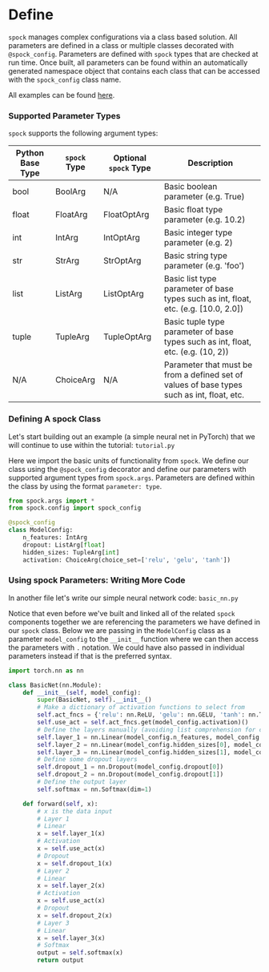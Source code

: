 # Define

`spock` manages complex configurations via a class based solution. All parameters are defined in a class or 
multiple classes decorated with `@spock_config`. Parameters are defined with `spock` types that are checked at run time.
Once built, all parameters can be found within an automatically generated namespace object that contains each class 
that can be accessed with the `spock_config` class name.

All examples can be found [here](https://github.com/fidelity/spock/blob/master/examples).

### Supported Parameter Types

`spock` supports the following argument types:

| Python Base Type | `spock` Type | Optional `spock` Type | Description |
|------------------|--------------|-----------------------|-------------|
| bool | BoolArg | N/A | Basic boolean parameter (e.g. True) |
| float | FloatArg | FloatOptArg | Basic float type parameter (e.g. 10.2) |
| int | IntArg | IntOptArg | Basic integer type parameter (e.g. 2) |
| str | StrArg | StrOptArg | Basic string type parameter (e.g. 'foo') |
| list | ListArg | ListOptArg | Basic list type parameter of base types such as int, float, etc. (e.g. [10.0, 2.0]) |
| tuple | TupleArg | TupleOptArg | Basic tuple type parameter of base types such as int, float, etc. (e.g. (10, 2)) |
| N/A | ChoiceArg | N/A | Parameter that must be from a defined set of values of base types such as int, float, etc. |

### Defining A spock Class

Let's start building out an example (a simple neural net in PyTorch) that we will continue to use within the tutorial: 
`tutorial.py`

Here we import the basic units of functionality from `spock`. We define our class using the `@spock_config` 
decorator and define our parameters with supported argument types from `spock.args`. Parameters are defined within 
the class by using the format `parameter: type`.

```python
from spock.args import *
from spock.config import spock_config

@spock_config
class ModelConfig:
    n_features: IntArg
    dropout: ListArg[float]
    hidden_sizes: TupleArg[int]
    activation: ChoiceArg(choice_set=['relu', 'gelu', 'tanh'])
```

### Using spock Parameters: Writing More Code

In another file let's write our simple neural network code: `basic_nn.py`

Notice that even before we've built and linked all of the related `spock` components together we are referencing the 
parameters we have defined in our `spock` class. Below we are passing in the `ModelConfig` class as a parameter 
`model_config` to the `__init__` function where we can then access the parameters with `.` notation. We could have 
also passed in individual parameters instead if that is the preferred syntax.

```python
import torch.nn as nn

class BasicNet(nn.Module):
    def __init__(self, model_config):
        super(BasicNet, self).__init__()
        # Make a dictionary of activation functions to select from
        self.act_fncs = {'relu': nn.ReLU, 'gelu': nn.GELU, 'tanh': nn.Tanh}
        self.use_act = self.act_fncs.get(model_config.activation)()
        # Define the layers manually (avoiding list comprehension for clarity)
        self.layer_1 = nn.Linear(model_config.n_features, model_config.hidden_sizes[0])
        self.layer_2 = nn.Linear(model_config.hidden_sizes[0], model_config.hidden_sizes[1])
        self.layer_3 = nn.Linear(model_config.hidden_sizes[1], model_config.hidden_sizes[2])
        # Define some dropout layers
        self.dropout_1 = nn.Dropout(model_config.dropout[0])
        self.dropout_2 = nn.Dropout(model_config.dropout[1])
        # Define the output layer
        self.softmax = nn.Softmax(dim=1)

    def forward(self, x):
        # x is the data input
        # Layer 1
        # Linear
        x = self.layer_1(x)
        # Activation
        x = self.use_act(x)
        # Dropout
        x = self.dropout_1(x)
        # Layer 2
        # Linear
        x = self.layer_2(x)
        # Activation
        x = self.use_act(x)
        # Dropout
        x = self.dropout_2(x)
        # Layer 3
        # Linear
        x = self.layer_3(x)
        # Softmax
        output = self.softmax(x)
        return output
```
